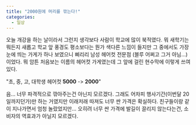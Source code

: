 ```yaml
---
title: "2000원에 머리를 깎는다!"
categories:
  - 일상
---
```


오늘 개강을 하는 날이라서 그런지 생각보다 사람이 학교에 많이 북적였다. 뭐 새학기는 뭐든지 새롭고 학교 앞 풍경도 평소보다는 뭔가 색다른 느낌이 들지만 그 중에서도 가장 눈에 띄는 가게가 하나 보였으니 삐리리 남성 헤어컷 전문점 (블루 어쩌고 그거 아님...)이었다. 뭐 암튼 처음보는 이름의 헤어컷 가게였는데 그 앞에 걸린 현수막에 이렇게 쓰여있다.  

"초, 중, 고, 대학생 헤어컷 **5000** -> **2000**"  

음... 너무 파격적으로 깎아주는건 아닌지 모르겠다. 그래도 어차피 행사기간(이번달 20일까지던가)만 하는 거였지만 이래저래 따져도 너무 싼 가격은 확실하다. 친구들이랑 같이 지나가면서 엄청 놀랐었지만... 오히려 너무 싼 가격에 발길이 끌리지 않는다는건, 소비자의 역효과가 아닐지 모르겠다.
